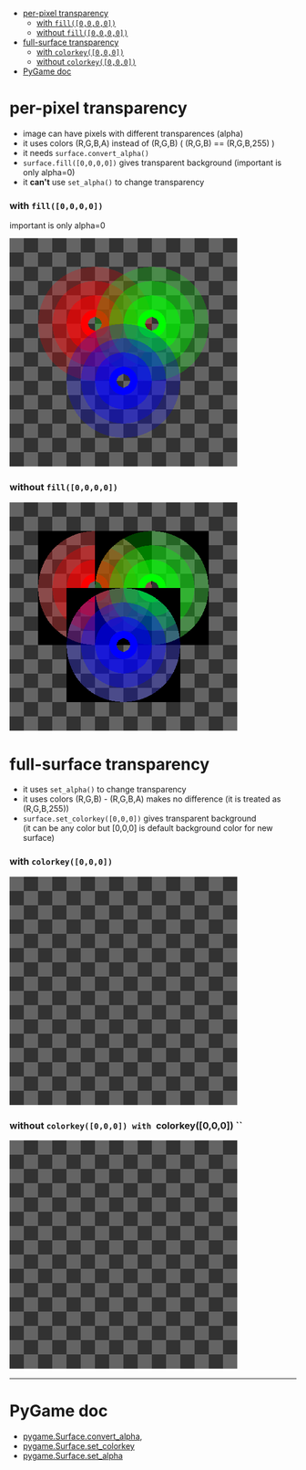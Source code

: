 - [per-pixel transparency](#per-pixel-transparency)
    - [with `fill([0,0,0,0])`](#with-fill0000)
    - [without `fill([0,0,0,0])`](#without-fill0000)
- [full-surface transparency](#full-surface-transparency)
    - [with `colorkey([0,0,0])`](#with-colorkey000)
    - [without `colorkey([0,0,0])`](#without-colorkey000)
- [PyGame doc](#pygame-doc)    
    
# per-pixel transparency

- image can have pixels with different transparences (alpha)
- it uses colors (R,G,B,A) instead of (R,G,B) ( (R,G,B) == (R,G,B,255) )
- it needs `surface.convert_alpha()`
- `surface.fill([0,0,0,0])` gives transparent background (important is only alpha=0)
- it **can't** use `set_alpha()` to change transparency

### with `fill([0,0,0,0])`  

important is only alpha=0

![#1](screenshots/per-pixel.png?raw=true)

### without `fill([0,0,0,0])`

![#1](screenshots/per-pixel-without-fill.png?raw=true)

# full-surface transparency

- it uses `set_alpha()` to change transparency
- it uses colors (R,G,B) - (R,G,B,A) makes no difference (it is treated as (R,G,B,255))
- `surface.set_colorkey([0,0,0])` gives transparent background   
(it can be any color but [0,0,0] is default background color for new surface)

###  with `colorkey([0,0,0])`

![#1](screenshots/full-surface.gif?raw=true)

### without `colorkey([0,0,0]) with `colorkey([0,0,0]) ``

![#1](screenshots/full-surface-without-colorkey.gif?raw=true)

---

# PyGame doc

- [pygame.Surface.convert_alpha](http://pygame.org/docs/ref/surface.html#pygame.Surface.convert_alpha), 
- [pygame.Surface.set_colorkey](http://pygame.org/docs/ref/surface.html#pygame.Surface.set_colorkey)
- [pygame.Surface.set_alpha](http://pygame.org/docs/ref/surface.html#pygame.Surface.set_alpha)
